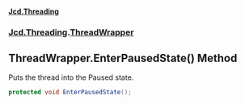 #### [Jcd.Threading](index.md 'index')
### [Jcd.Threading](Jcd.Threading.md 'Jcd.Threading').[ThreadWrapper](Jcd.Threading.ThreadWrapper.md 'Jcd.Threading.ThreadWrapper')

## ThreadWrapper.EnterPausedState() Method

Puts the thread into the Paused state.

```csharp
protected void EnterPausedState();
```